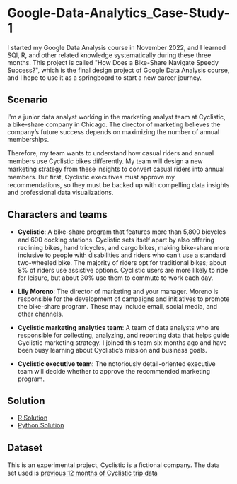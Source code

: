 # Google-Data-Analytics_Case-Study-1

I started my Google Data Analysis course in November 2022, and I learned SQl, R, and other related knowledge systematically during these three months. This project is called "How Does a Bike-Share Navigate Speedy Success?", which is the final design project of Google Data Analysis course, and I hope to use it as a springboard to start a new career journey.

## Scenario

I'm a junior data analyst working in the marketing analyst team at Cyclistic, a bike-share company in Chicago. The director of marketing believes the company’s future success depends on maximizing the number of annual memberships. 

Therefore, my team wants to understand how casual riders and annual members use Cyclistic bikes diﬀerently. My team will design a new marketing strategy from these insights to convert casual riders into annual members. But ﬁrst, Cyclistic executives must approve my recommendations, so they must be backed up with compelling data insights and professional data visualizations.

## Characters and teams

- **Cyclistic**: A bike-share program that features more than 5,800 bicycles and 600 docking stations. Cyclistic sets itself apart by also oﬀering reclining bikes, hand tricycles, and cargo bikes, making bike-share more inclusive to people with disabilities and riders who can’t use a standard two-wheeled bike. The majority of riders opt for traditional bikes; about 8% of riders use assistive options. Cyclistic users are more likely to ride for leisure, but about 30% use them to commute to work each day.

- **Lily Moreno**: The director of marketing and your manager. Moreno is responsible for the development of campaigns and initiatives to promote the bike-share program. These may include email, social media, and other channels.

- **Cyclistic marketing analytics team**: A team of data analysts who are responsible for collecting, analyzing, and reporting data that helps guide Cyclistic marketing strategy. I joined this team six months ago and have been busy learning about Cyclistic’s mission and business goals.

- **Cyclistic executive team**: The notoriously detail-oriented executive team will decide whether to approve the recommended marketing program.

## Solution

- [R Solution](https://github.com/steve-yuan-8276/Google-Data-Analytics_Case-Study-1/tree/main/R-Solution "Click")
- [Python Solution](https://github.com/steve-yuan-8276/Google-Data-Analytics_Case-Study-1/tree/main/Python-Solution "Click")

## Dataset

This is an experimental project, Cyclistic is a ﬁctional company. The data set used is [previous 12 months of Cyclistic trip data](https://divvy-tripdata.s3.amazonaws.com/index.html)